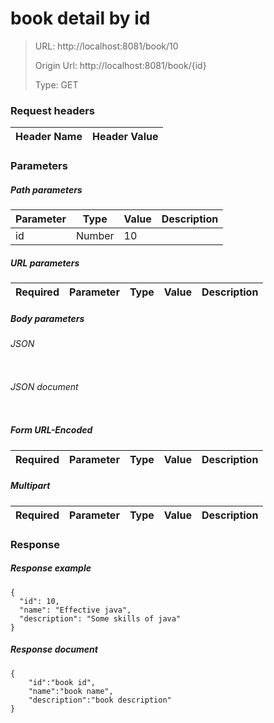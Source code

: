 # book detail by id

> URL: http://localhost:8081/book/10
>
> Origin Url: http://localhost:8081/book/{id}
>
> Type: GET


### Request headers

|Header Name| Header Value|
|---------|------|

### Parameters

##### Path parameters

| Parameter | Type | Value | Description |
|---------|------|------|------------|
|id|Number|10| |


##### URL parameters

|Required| Parameter | Type | Value | Description |
|---------|---------|------|------|------------|


##### Body parameters

###### JSON

```

```

###### JSON document

```

```


##### Form URL-Encoded
|Required| Parameter | Type | Value | Description |
|---------|---------|------|------|------------|


##### Multipart
|Required | Parameter | Type | Value | Description |
|---------|---------|------|------|------------|


### Response

##### Response example

```
{
  "id": 10,
  "name": "Effective java",
  "description": "Some skills of java"
}
```

##### Response document
```
{
	"id":"book id",
	"name":"book name",
	"description":"book description"
}
```


